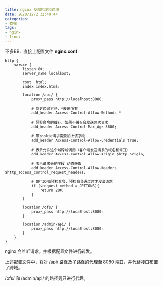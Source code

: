 ```yaml
---
title: nginx 反向代理和跨域
date: 2020/12/2 22:40:44
categories:
- 教程
tags:
- nginx
- linux
---
```

不多BB，直接上配置文件 **nginx.conf**
<!-- more -->

```
http {
	server {
		listen 80;
		server_name localhost;
	   
		root  html;
		index index.html;
		
		location /api/ {
			proxy_pass http://localhost:8080;
			
			# 指定跨域方法，*表示所有
			add_header Access-Control-Allow-Methods *;
			
			# 预检命令的缓存，如果不缓存会发送两次请求
			add_header Access-Control-Max_Age 3600;
			
			# 带cookie请求需要加上该字段
			add_header Access-Control-Allow-Credentials true;
			
			# 表示允许这个域跨域调用（客户端发送请求的域名和端口）
			add_header Access-Control-Allow-Origin $http_origin;
			
			# 表示请求头的字段 动态获取
			add_header Access-Control-Allow-Headers $http_access_control_request_headers;
			
			# OPTIONS预检命令，预检命令通过时才发出请求
			if ($request_method = OPTIONS){
				return 200;
			}
		}
	   
		location /ofs/ {
			proxy_pass http://localhost:8080;
		}
	   
		location /admin/api/ {
			proxy_pass http://localhost:8080;
		}
	}
}
```

nginx 会监听请求，并根据配置文件进行转发。

上述配置文件中，将对 /api/ 路径及子路径的代理至 8080 端口，并代替接口布置了跨域。

/ofs/ 和 /admin/api/ 的路径则只进行代理。